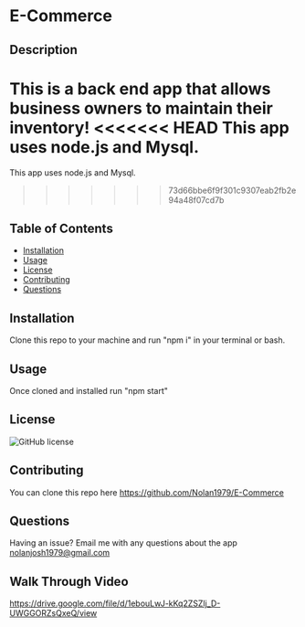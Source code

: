 
# E-Commerce

## Description
This is a back end app that allows business owners to maintain their inventory!
<<<<<<< HEAD
This app uses node.js and Mysql.
=======
This app uses node.js and Mysql.
>>>>>>> 73d66bbe6f9f301c9307eab2fb2e94a48f07cd7b

## Table of Contents
- [Installation](#installation)
- [Usage](#usage)
- [License](#license)
- [Contributing](#contributing)
- [Questions](#questions)

## Installation
Clone this repo to your machine and run "npm i" in your terminal or bash.

## Usage
Once cloned and installed run "npm start"

## License
![GitHub license](https://img.shields.io/badge/license-MIT-blue.svg)

## Contributing
You can clone this repo here https://github.com/Nolan1979/E-Commerce

## Questions
Having an issue? Email me with any questions about the app nolanjosh1979@gmail.com

## Walk Through Video
https://drive.google.com/file/d/1ebouLwJ-kKq2ZSZlj_D-UWGGORZsQxeQ/view

